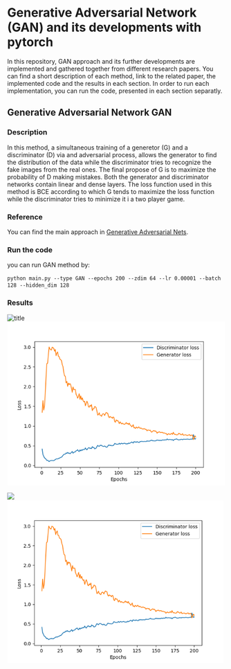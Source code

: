 # Generative Adversarial Network (GAN) and its developments with pytorch
In this repository, GAN approach and its further developments are implemented and gathered together from different research papers. You can find a short description of each method, link to the related paper, the implemented code and the results in each section. In order to run each implementation, you can run the code, presented in each section separatly.

## Generative Adversarial Network GAN
### Description
In this method, a simultaneous training of a generetor (G) and a discriminator (D) via and adversarial process, allows the generator to find the distribution of the data while the discriminator tries to recognize the fake images from the real ones. The final propose of G is to maximize the probability of D making mistakes. Both the generator and discriminator networks contain linear and dense layers.
The loss function used in this method is BCE according to which G tends to maximize the loss function while the discriminator tries to minimize it i a two player game.   

### Reference
You can find the main approach in [Generative Adversarial Nets](https://arxiv.org/pdf/1406.2661.pdf).

### Run the code
you can run GAN method by:
```
python main.py --type GAN --epochs 200 --zdim 64 --lr 0.00001 --batch 128 --hidden_dim 128
```

### Results
![title](Results/GAN_Result.gif "Created images") ![](Results/GAN_Loss.png "Training Loss")
<p float="left">
  <img src="Results/GAN_Result.gif" width="500" />
  <img src="Results/GAN_Loss.png" width="500" /> 
</p>
